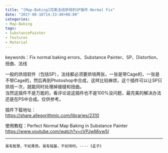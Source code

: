 ```yaml
---
title: "[Map-Baking]完美法线烘培的SP插件-Normal Fix"
date: "2017-08-16T14:33:40+08:00"
categories:
- Map-Baking
tags:
- SubstancePainter
- Textures
- Material
---
```


keywords：Fix normal baking errors、Substance Painter、SP、Distortion、扭曲、法线

一般的烘焙软件（包括SP），法线都必须要烘培两张，一张是带Cage的，一张是不带Cage的，然后再到Photoshop中合成，这样比较麻烦，这个插件可以让SP只烘焙一次，就能同时处理掉接缝和扭曲。  
当然这插件不是万能的，看评论说这插件也不是100%没问题，最完美的解决办法还是在PS中合成。仅供参考。

插件下载地址：  
https://share.allegorithmic.com/libraries/2310

使用教程：Perfect Normal Map Baking in Substance Painter   
https://www.youtube.com/watch?v=cVPJwMivw5I

***
`虽有智慧，不如乘势。虽有镃基，不如待时。----《孟子》`